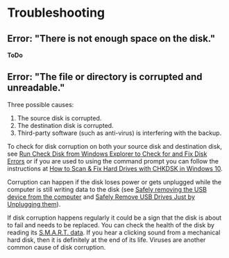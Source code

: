 Troubleshooting
===============

## Error: "There is not enough space on the disk."
**ToDo**

## Error: "The file or directory is corrupted and unreadable."
Three possible causes:
1. The source disk is corrupted.
2. The destination disk is corrupted.
3. Third-party software (such as anti-virus) is interfering with the backup.

To check for disk corruption on both your source disk and destination disk, see [Run Check Disk from Windows Explorer to Check for and Fix Disk Errors](https://technet.microsoft.com/en-us/library/ee872427.aspx) or if you are used to using the command prompt you can follow the instructions at [How to Scan & Fix Hard Drives with CHKDSK in Windows 10](https://www.tekrevue.com/tip/fix-hard-drives-chkdsk-windows-10/).

Corruption can happen if the disk loses power or gets unplugged while the computer is still writing data to the disk (see [Safely removing the USB device from the computer](https://kb.sandisk.com/app/answers/detail/a_id/309/~/safely-removing-the-usb-device-from-the-computer) and [Safely Remove USB Drives Just by Unplugging them](https://www.pcworld.com/article/254868/safely_remove_usb_drives_just_by_unplugging_them.html])).

If disk corruption happens regularly it could be a sign that the disk is about to fail and needs to be replaced. You can check the health of the disk by reading its [S.M.A.R.T. data](https://www.howtogeek.com/134735/how-to-see-if-your-hard-drive-is-dying/). If you hear a clicking sound from a mechanical hard disk, then it is definitely at the end of its life. Viruses are another common cause of disk corruption.
